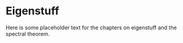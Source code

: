 Eigenstuff
============================

Here is some placeholder text for the chapters on eigenstuff and the spectral theorem.
